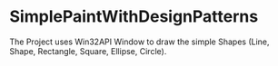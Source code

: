# SimplePaintWithDesignPatterns
The Project uses Win32API Window to draw the simple Shapes (Line, Shape, Rectangle, Square, Ellipse, Circle).
